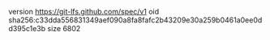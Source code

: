 version https://git-lfs.github.com/spec/v1
oid sha256:c33dda556831349aef090a8fa8fafc2b43209e30a259b0461a0ee0dd395c1e3b
size 6802
